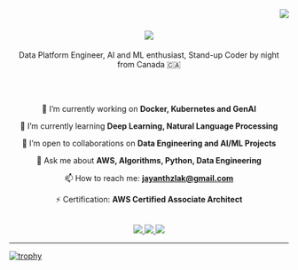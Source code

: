 <img align="right" src="https://visitor-badge.laobi.icu/badge?page_id=jayanthshimoga.jayanthshimoga" />

<h1 align="center">
    <img src="https://readme-typing-svg.herokuapp.com/?font=Fredoka&size=35&color=583AF7&center=true&vCenter=true&width=500&height=70&duration=4000&lines=Hi+There!+👋;+I'm+Jayanth+Shimoga+Nagaraj!;" />
</h1>

<p align="center">Data Platform Engineer, AI and ML enthusiast, Stand-up Coder by night from Canada 🇨🇦</p>

<br/>

<div align="center">

<!--
**jayanthshimoga/jayanthshimoga** is a ✨ _special_ ✨ repository because its `README.md` (this file) appears on your GitHub profile.

Here are some ideas to get you started:

- 🔭 I’m currently working on ...
- 🌱 I’m currently learning ...
- 👯 I’m looking to collaborate on ...
- 🤔 I’m looking for help with ...
- 💬 Ask me about ...
- 📫 How to reach me: ...
- 😄 Pronouns: ...
- ⚡ Fun fact: ...
-->

<br>

🔭 I’m currently working on **Docker, Kubernetes and GenAI**

🌱 I’m currently learning **Deep Learning, Natural Language Processing**

👯 I’m open to collaborations on **Data Engineering and AI/ML Projects**

💬 Ask me about **AWS, Algorithms, Python, Data Engineering**

📫 How to reach me: **jayanthzlak@gmail.com**

⚡ Certification: **AWS Certified Associate Architect**

<br>

</div>
 
<div align="center"> 
  <a href="mailto:jayanthzlak@gmail.com">
    <img src="https://img.shields.io/badge/Gmail-333333?style=for-the-badge&logo=gmail&logoColor=red" />
  </a>
  <a href="https://linkedin.com/in/jayanthzlak/" target="_blank">
    <img src="https://img.shields.io/badge/LinkedIn-0077B5?style=for-the-badge&logo=linkedin&logoColor=white" target="_blank" />
  </a>
  <a href="https://jayanthshimoga.github.io" target="_blank">
     <img src="https://img.shields.io/badge/Portfolio-FF5722?style=for-the-badge&logo=todoist&logoColor=white" target="_blank" /> <!-- sqlite, safari, google-chrome are other good icon options -->
  </a>
</div>

<hr>

[![trophy](https://github-profile-trophy.vercel.app/?username=jayanthshimoga&theme=flat)](https://github.com/jayanthshimoga/github-profile-trophy)

<br>

